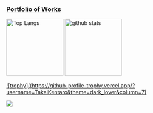 ### [Portfolio of Works](https://mmpm664.wixsite.com/website)
<p align="left"> 
  <img alt="Top Langs" height="150px" src="(ttps://github-readme-stats.vercel.app/api/top-langs/?username=TakaiKentaro&layout=compact&count_private=true&show_icons=true&theme=onedark)"/>
  <img alt="github stats" height="150px" src="https://github-readme-stats.vercel.app/api?username=TakaiKentaro&count_private=true&show_icons=true&show_icons=true&theme=onedark" />
</p>

[![trophy]((https://github-profile-trophy.vercel.app/?username=TakaiKentaro&theme=dark_lover&column=7)](https://github.com/ryo-ma/github-profile-trophy)

![](https://github-profile-summary-cards.vercel.app/api/cards/profile-details?username=TakaiKentaro&theme=monokai)
